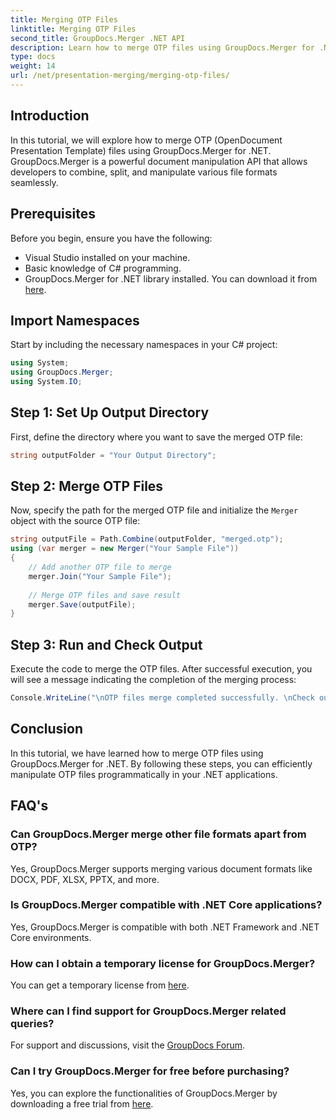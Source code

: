 ```yaml
---
title: Merging OTP Files
linktitle: Merging OTP Files
second_title: GroupDocs.Merger .NET API
description: Learn how to merge OTP files using GroupDocs.Merger for .NET. This step-by-step guide will walk you through the process seamlessly.
type: docs
weight: 14
url: /net/presentation-merging/merging-otp-files/
---
```

## Introduction
In this tutorial, we will explore how to merge OTP (OpenDocument Presentation Template) files using GroupDocs.Merger for .NET. GroupDocs.Merger is a powerful document manipulation API that allows developers to combine, split, and manipulate various file formats seamlessly.
## Prerequisites
Before you begin, ensure you have the following:
- Visual Studio installed on your machine.
- Basic knowledge of C# programming.
- GroupDocs.Merger for .NET library installed. You can download it from [here](https://releases.groupdocs.com/merger/net/).

## Import Namespaces
Start by including the necessary namespaces in your C# project:
```csharp
using System; 
using GroupDocs.Merger;
using System.IO;
```
## Step 1: Set Up Output Directory
First, define the directory where you want to save the merged OTP file:
```csharp
string outputFolder = "Your Output Directory";
```
## Step 2: Merge OTP Files
Now, specify the path for the merged OTP file and initialize the `Merger` object with the source OTP file:
```csharp
string outputFile = Path.Combine(outputFolder, "merged.otp");
using (var merger = new Merger("Your Sample File"))
{
    // Add another OTP file to merge
    merger.Join("Your Sample File");
    
    // Merge OTP files and save result
    merger.Save(outputFile);
}
```
## Step 3: Run and Check Output
Execute the code to merge the OTP files. After successful execution, you will see a message indicating the completion of the merging process:
```csharp
Console.WriteLine("\nOTP files merge completed successfully. \nCheck output in {0}", outputFolder);
```

## Conclusion
In this tutorial, we have learned how to merge OTP files using GroupDocs.Merger for .NET. By following these steps, you can efficiently manipulate OTP files programmatically in your .NET applications.

## FAQ's
### Can GroupDocs.Merger merge other file formats apart from OTP?
Yes, GroupDocs.Merger supports merging various document formats like DOCX, PDF, XLSX, PPTX, and more.
### Is GroupDocs.Merger compatible with .NET Core applications?
Yes, GroupDocs.Merger is compatible with both .NET Framework and .NET Core environments.
### How can I obtain a temporary license for GroupDocs.Merger?
You can get a temporary license from [here](https://purchase.groupdocs.com/temporary-license/).
### Where can I find support for GroupDocs.Merger related queries?
For support and discussions, visit the [GroupDocs Forum](https://forum.groupdocs.com/c/merger/32).
### Can I try GroupDocs.Merger for free before purchasing?
Yes, you can explore the functionalities of GroupDocs.Merger by downloading a free trial from [here](https://releases.groupdocs.com/).

